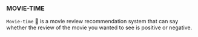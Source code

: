 ### MOVIE-TIME
`Movie-time` 🎥 is a movie review recommendation system that can say whether the review of the movie you wanted to see is positive or negative. 
